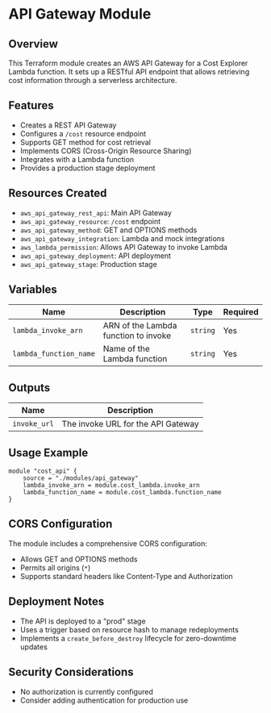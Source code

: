 # API Gateway Module

## Overview

This Terraform module creates an AWS API Gateway for a Cost Explorer Lambda function. It sets up a RESTful API endpoint that allows retrieving cost information through a serverless architecture.

## Features

- Creates a REST API Gateway
- Configures a `/cost` resource endpoint
- Supports GET method for cost retrieval
- Implements CORS (Cross-Origin Resource Sharing)
- Integrates with a Lambda function
- Provides a production stage deployment

## Resources Created

- `aws_api_gateway_rest_api`: Main API Gateway
- `aws_api_gateway_resource`: `/cost` endpoint
- `aws_api_gateway_method`: GET and OPTIONS methods
- `aws_api_gateway_integration`: Lambda and mock integrations
- `aws_lambda_permission`: Allows API Gateway to invoke Lambda
- `aws_api_gateway_deployment`: API deployment
- `aws_api_gateway_stage`: Production stage

## Variables

| Name | Description | Type | Required |
|------|-------------|------|----------|
| `lambda_invoke_arn` | ARN of the Lambda function to invoke | `string` | Yes |
| `lambda_function_name` | Name of the Lambda function | `string` | Yes |

## Outputs

| Name | Description |
|------|-------------|
| `invoke_url` | The invoke URL for the API Gateway |

## Usage Example

```hcl
module "cost_api" {
    source = "./modules/api_gateway"
    lambda_invoke_arn = module.cost_lambda.invoke_arn
    lambda_function_name = module.cost_lambda.function_name
}   
```

## CORS Configuration

The module includes a comprehensive CORS configuration:
- Allows GET and OPTIONS methods
- Permits all origins (`*`)
- Supports standard headers like Content-Type and Authorization

## Deployment Notes

- The API is deployed to a "prod" stage
- Uses a trigger based on resource hash to manage redeployments
- Implements a `create_before_destroy` lifecycle for zero-downtime updates

## Security Considerations

- No authorization is currently configured
- Consider adding authentication for production use